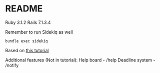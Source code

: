 # README

Ruby 3.1.2
Rails 7.1.3.4

Remember to run Sidekiq as well
```
bundle exec sidekiq
```

Based on [this tutorial](https://www.digitalocean.com/community/tutorials/build-a-restful-json-api-with-rails-5-part-one#project-setup)

Additional features (Not in tutorial):
Help board - /help
Deadline system - /notify
